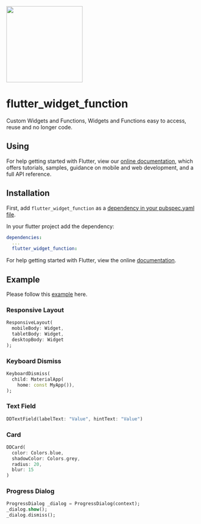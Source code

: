 [<img src="https://datadirr.com/datadirr.png" width="200" />](https://datadirr.com)


# flutter_widget_function

Custom Widgets and Functions, Widgets and Functions easy to access, reuse and no longer code.

## Using

For help getting started with Flutter, view our
[online documentation](https://pub.dev/documentation/flutter_widget_function/latest), which offers tutorials,
samples, guidance on mobile and web development, and a full API reference.

## Installation

First, add `flutter_widget_function` as a [dependency in your pubspec.yaml file](https://flutter.dev/docs/development/platform-integration/platform-channels).

In your flutter project add the dependency:

```yml
dependencies:
  ...
  flutter_widget_function:
```

For help getting started with Flutter, view the online
[documentation](https://flutter.io/).

## Example

Please follow this [example](https://github.com/datadirr/flutter_widget_function/tree/master/example) here.

### Responsive Layout

```dart
ResponsiveLayout(
  mobileBody: Widget,
  tabletBody: Widget,
  desktopBody: Widget
);
```


### Keyboard Dismiss

```dart
KeyboardDismiss(
  child: MaterialApp(
    home: const MyApp()),
);
```


### Text Field

```dart
DDTextField(labelText: "Value", hintText: "Value")
```


### Card

```dart
DDCard(
  color: Colors.blue,
  shadowColor: Colors.grey,
  radius: 20,
  blur: 15
)
```


### Progress Dialog

```dart
ProgressDialog _dialog = ProgressDialog(context);
_dialog.show();
_dialog.dismiss();
```